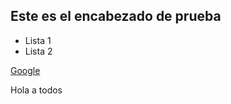## Este es el encabezado de prueba ##

 - Lista 1
 - Lista 2

[Google](https://www.google.com.pe/)

Hola a todos